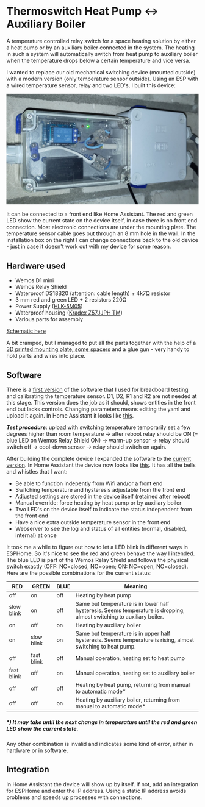 # Thermoswitch Heat Pump ↔ Auxiliary Boiler
A temperature controlled relay switch for a space heating solution by either a heat pump or by an auxiliary boiler connected in the system. The heating in such a system will automatically switch from heat pump to auxiliary boiler when the temperature drops below a certain temperature and vice versa.

I wanted to replace our old mechanical switching device (mounted outside) with a modern version (only temperature sensor outside). Using an ESP with a wired temperature sensor, relay and two LED's, I built this device:

<picture><img alt="device photo" src="schematics/device.jpg"></picture>

It can be connected to a front end like Home Assistant. The red and green LED show the current state on the device itself, in case there is no front end connection. Most electronic connections are under the mounting plate. The temperature sensor cable goes out through an 8 mm hole in the wall. In the installation box on the right I can change connections back to the old device - just in case it doesn't work out with my device for some reason.

## Hardware used
+ Wemos D1 mini
+ Wemos Relay Shield
+ Waterproof DS18B20 (attention: cable length) + 4k7Ω resistor
+ 3 mm red and green LED + 2 resistors 220Ω
+ Power Supply ([HLK-5M05](https://www.tinytronics.nl/shop/nl/power/voedingen/5v/hi-link-pcb-voeding-5vdc-1a-hlk-5m05))
+ Waterproof housing ([Kradex Z57JJPH TM](https://www.tinytronics.nl/shop/en/tools-and-mounting/enclosures/universal/kradex-enclosure-118x78x55mm-ip65-grey-transparent-z57jph-tm-abs))
+ Various parts for assembly

[Schematic here](schematics/Thermoswitch%20Heat%20Pump.pdf)

A bit cramped, but I managed to put all the parts together with the help of a [3D printed mounting plate, some spacers](https://www.thingiverse.com/thing:5754060) and a glue gun - very handy to hold parts and wires into place.

## Software
There is a [first version](esphome/thermoswitch-heatpump-first.yaml) of the software that I used for breadboard testing and calibrating the temperature sensor. D1, D2, R1 and R2 are not needed at this stage. This version does the job as it should, shows entities in the front end but lacks controls. Changing parameters means editing the yaml and upload it again. In Home Assistant it looks like [this](homeassistant/Thermoswitch%20Heat%20Pump%20First.png).

***Test procedure***: upload with switching temperature temporarily set a few degrees higher than room temperature → after reboot relay should be ON (= blue LED on Wemos Relay Shield ON) → warm-up sensor → relay should switch off → cool-down sensor → relay should switch on again.

After building the complete device I expanded the software to the [current version](esphome/thermoswitch-heatpump.yaml). In Home Assistant the device now looks like [this](homeassistant/Thermoswitch%20Heat%20Pump.png). It has all the bells and whistles that I want:

+ Be able to function indepently from Wifi and/or a front end
+ Switching temperature and hysteresis adjustable from the front end
+ Adjusted settings are stored in the device itself (retained after reboot)
+ Manual override: force heating by heat pump or by auxiliary boiler
+ Two LED's on the device itself to indicate the status independent from the front end
+ Have a nice extra outside temperature sensor in the front end
+ Webserver to see the log and status of all entities (normal, disabled, internal) at once

It took me a while to figure out how to let a LED blink in different ways in ESPHome. So it's nice to see the red and green behave the way I intended. The blue LED is part of the Wemos Relay Shield and follows the physical switch exactly (OFF: NC=closed, NO=open; ON: NC=open, NO=closed). Here are the possible combinations for the current status:

| RED  				| GREEN 			| BLUE 	| Meaning		|
| - 					| -						| -			| -					|
| off					| on    			| off  	| Heating by heat pump |
| slow blink	|	on					| off		| Same but temperature is in lower half hysteresis. Seems temperature is dropping, almost switching to auxiliary boiler. |
| on   				| off   			| on   	| Heating by auxiliary boiler |
|	on					| slow blink	|	on		| Same but temperature is in upper half hysteresis. Seems temperature is rising, almost switching to heat pump.
| off					| fast blink	| off		| Manual operation, heating set to heat pump |
| fast blink	|	off					| on		| Manual operation, heating set to auxiliary boiler |
| off					| off					| off		| Heating by heat pump, returning from manual to automatic mode* |
| off					| off					| on		| Heating by auxiliary boiler, returning from manual to automatic mode* |

##### *) It may take until the next change in temperature until the red and green LED show the current state.

Any other combination is invalid and indicates some kind of error, either in hardware or in software.

## Integration
In Home Assistant the device will show up by itself. If not, add an integration for ESPHome and enter the IP address. Using a static IP address avoids problems and speeds up processes with connections.
